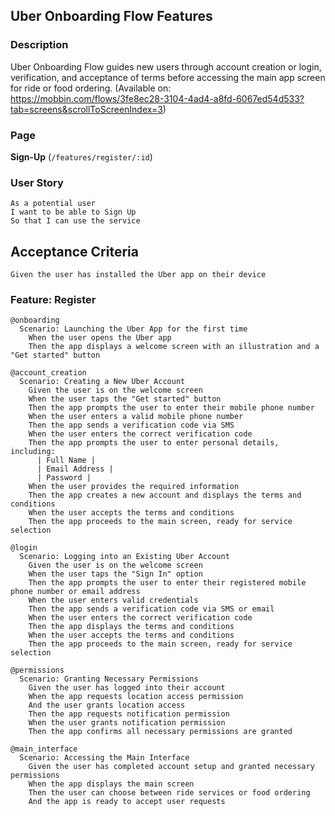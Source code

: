 
## Uber Onboarding Flow Features

### Description

Uber Onboarding Flow guides new users through account creation or login, verification, and 
acceptance of terms before accessing the main app screen for ride or food ordering.
(Available on: https://mobbin.com/flows/3fe8ec28-3104-4ad4-a8fd-6067ed54d533?tab=screens&scrollToScreenIndex=3)

### Page

**Sign-Up** (`/features/register/:id`)

### User Story
```
As a potential user
I want to be able to Sign Up  
So that I can use the service
```

## Acceptance Criteria

```
Given the user has installed the Uber app on their device
```

### Feature: Register

```
@onboarding
  Scenario: Launching the Uber App for the first time
    When the user opens the Uber app
    Then the app displays a welcome screen with an illustration and a "Get started" button

@account_creation
  Scenario: Creating a New Uber Account
    Given the user is on the welcome screen
    When the user taps the "Get started" button
    Then the app prompts the user to enter their mobile phone number
    When the user enters a valid mobile phone number
    Then the app sends a verification code via SMS
    When the user enters the correct verification code
    Then the app prompts the user to enter personal details, including:
      | Full Name |
      | Email Address |
      | Password |
    When the user provides the required information
    Then the app creates a new account and displays the terms and conditions
    When the user accepts the terms and conditions
    Then the app proceeds to the main screen, ready for service selection

@login
  Scenario: Logging into an Existing Uber Account
    Given the user is on the welcome screen
    When the user taps the "Sign In" option
    Then the app prompts the user to enter their registered mobile phone number or email address
    When the user enters valid credentials
    Then the app sends a verification code via SMS or email
    When the user enters the correct verification code
    Then the app displays the terms and conditions
    When the user accepts the terms and conditions
    Then the app proceeds to the main screen, ready for service selection

@permissions
  Scenario: Granting Necessary Permissions
    Given the user has logged into their account
    When the app requests location access permission
    And the user grants location access
    Then the app requests notification permission
    When the user grants notification permission
    Then the app confirms all necessary permissions are granted

@main_interface
  Scenario: Accessing the Main Interface
    Given the user has completed account setup and granted necessary permissions
    When the app displays the main screen
    Then the user can choose between ride services or food ordering
    And the app is ready to accept user requests
```

